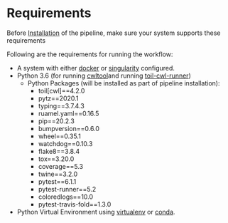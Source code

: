 # Requirements

Before [Installation](installation-and-usage.md) of the pipeline, make sure your system supports these requirements

Following are the requirements for running the workflow:

- A system with either [docker](https://www.docker.com/) or [singularity](https://sylabs.io/docs/) configured.
- Python 3.6 \(for running [cwltool](https://github.com/common-workflow-language/cwltool)and running [toil-cwl-runner](https://toil.readthedocs.io/en/latest/running/introduction.html)\)
  - Python Packages \(will be installed as part of pipeline installation\):
    - toil\[cwl\]==4.2.0
    - pytz==2020.1
    - typing==3.7.4.3
    - ruamel.yaml==0.16.5
    - pip==20.2.3
    - bumpversion==0.6.0
    - wheel==0.35.1
    - watchdog==0.10.3
    - flake8==3.8.4
    - tox==3.20.0
    - coverage==5.3
    - twine==3.2.0
    - pytest==6.1.1
    - pytest-runner==5.2
    - coloredlogs==10.0
    - pytest-travis-fold==1.3.0
- Python Virtual Environment using [virtualenv](https://virtualenv.pypa.io/) or [conda](https://docs.conda.io/en/latest/).
